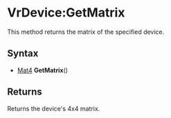 # VrDevice:GetMatrix

This method returns the matrix of the specified device.

## Syntax

- [Mat4](Mat4.md) **GetMatrix**()

## Returns

Returns the device's 4x4 matrix.
